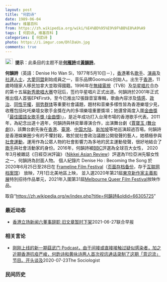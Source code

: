 ```yaml
---
layout: post
title: "何韵诗"
date: 1989-06-04
author: 维基百科
from: https://zh.wikipedia.org/wiki/%E4%BD%95%E9%9F%BB%E8%A9%A9
tags: [ 何韵诗, 维基百科 ]
categories: [ 何韵诗 ]
photo: https://i.imgur.com/DhlDaUn.jpg
comments: true
---
```

<div class="mw-parser-output"><div role="note" class="hatnote navigation-not-searchable"><a href="/wiki/Wikipedia:%E6%B6%88%E6%AD%A7%E4%B9%89" title="Wikipedia:消歧义"><img alt="Confusion grey.svg" src="//upload.wikimedia.org/wikipedia/commons/thumb/f/fb/Confusion_grey.svg/24px-Confusion_grey.svg.png" decoding="async" width="24" height="18" srcset="//upload.wikimedia.org/wikipedia/commons/thumb/f/fb/Confusion_grey.svg/36px-Confusion_grey.svg.png 1.5x, //upload.wikimedia.org/wikipedia/commons/thumb/f/fb/Confusion_grey.svg/48px-Confusion_grey.svg.png 2x" data-file-width="260" data-file-height="200"></a>&nbsp;&nbsp;<b>提示</b>：此条目的主题不是<b><a href="/wiki/%E4%BD%95%E9%9B%81%E8%A9%A9" title="何雁詩">何雁詩</a></b>或<b><a href="/wiki/%E9%BB%83%E9%9F%BB%E8%A9%A9" title="黃韻詩">黃韻詩</a></b>。</div> 

<div id="noteTA-e10501c2" class="noteTA"><div class="noteTA-local"><div data-noteta-code="zh-cn:蒙特利尔;zh-hans:蒙特利尔;zh-hk:滿地可;zh-tw:蒙特婁;"></div></div></div>

<p><b>何韻詩</b>（英語：<span lang="en">Denise Ho Wan Si</span>，1977年5月10日<span class="useeditintro" title="Template:BLP editintro">－</span>），<a href="/wiki/%E9%A6%99%E6%B8%AF" title="香港">香港</a>著名<a href="/wiki/%E6%AD%8C%E6%89%8B" title="歌手">歌手</a>、<a href="/wiki/%E6%BC%94%E5%93%A1" title="演員">演員</a>及<a href="/wiki/%E7%A4%BE%E9%81%8B%E4%BA%BA%E5%A3%AB" class="mw-redirect" title="社運人士">社運人士</a>，<a href="/wiki/%E5%A4%A7%E6%84%9B%E5%90%8C%E7%9B%9F" title="大愛同盟">大愛同盟</a>創始成員之一，音乐品牌Goomusic创始人。出生于<a href="/wiki/%E9%A6%99%E6%B8%AF" title="香港">香港</a>，11歲時隨家人移民加拿大並取得國籍。1996年在<a href="/wiki/%E7%84%A1%E7%B6%AB%E9%9B%BB%E8%A6%96" class="mw-redirect" title="無綫電視">無綫電視</a>（TVB）及<a href="/wiki/%E5%8D%8E%E6%98%9F%E5%94%B1%E7%89%87" class="mw-redirect" title="华星唱片">华星唱片</a>合办的第十五届<a href="/wiki/%E6%96%B0%E7%A7%80%E6%AD%8C%E5%94%B1%E5%A4%A7%E8%B3%BD" class="mw-redirect" title="新秀歌唱大賽">新秀歌唱大赛</a>夺冠后，签约华星唱片正式出道。何韻詩於2001年正式推出個人首張EP《First》，至今已推出12張錄音室專輯，歌曲內容涉及<a href="/wiki/%E6%83%85%E6%84%9F" class="mw-disambig" title="情感">情感</a>、<a href="/wiki/%E6%94%BF%E6%B2%BB" title="政治">政治</a>、<a href="/wiki/LGBT%E6%AC%8A%E5%88%A9%E9%81%8B%E5%8B%95" title="LGBT權利運動">同性平權</a>，<a href="/wiki/%E5%BC%B1%E5%8A%BF%E7%BE%A4%E4%BD%93" title="弱势群体">弱势群体</a>等重要社會議題，題材和音樂多樣性皆為香港樂壇少見，收穫包括叱吒樂壇女歌手金獎在內的多項樂壇重要獎項；她還曾兩度入圍<a href="/wiki/%E9%87%91%E6%9B%B2%E7%8D%8E" title="金曲獎">金曲獎</a>「<a href="/wiki/%E6%9C%80%E4%BD%B3%E5%9C%8B%E8%AA%9E%E5%A5%B3%E6%AD%8C%E6%89%8B%E7%8D%8E_(%E9%87%91%E6%9B%B2%E7%8D%8E)" class="mw-redirect" title="最佳國語女歌手獎 (金曲獎)">最佳國語女歌手獎 (金曲獎)</a>」，是近年成功打入台灣市場的香港歌手代表。2011年，為紀念出道十週年，何韻詩與林奕華導演合作，出演舞台劇《<a href="/wiki/%E8%B3%88%E5%AF%B6%E7%8E%89_(%E8%88%9E%E5%8F%B0%E5%8A%87)" title="賈寶玉 (舞台劇)">賈寶玉 (舞台劇)</a>》，該舞台劇先後在<a href="/wiki/%E9%A6%99%E6%B8%AF" title="香港">香港</a>、<a href="/wiki/%E8%87%BA%E7%81%A3" title="臺灣">臺灣</a>、<a href="/wiki/%E4%B8%AD%E5%9B%BD%E5%A4%A7%E9%99%86" title="中国大陆">中国大陆</a>、<a href="/wiki/%E6%96%B0%E5%8A%A0%E5%9D%A1" title="新加坡">新加坡</a>等地巡演超過百場。何韻詩是香港娛樂圈少有的不懼封殺，敢於就社會政治議題公開發聲的藝人，她積極參與<a href="/wiki/%E7%A4%BE%E6%9C%83%E9%81%8B%E5%8B%95" title="社會運動">社會運動</a>，運用作為公眾人物的社會影響力為多地的民主運動發聲，很好地結合了<a href="/wiki/%E6%AD%8C%E6%89%8B" title="歌手">歌手</a>與社會活動家的身份。2016年，何韻詩被<a href="/wiki/%E8%8B%B1%E5%9B%BD%E5%B9%BF%E6%92%AD%E5%85%AC%E5%8F%B8" title="英国广播公司">BBC</a>評選為全球百大女性， 2020年3月被雜誌《日經亞洲評論》（<a href="/wiki/Nikkei_Asian_Review" class="mw-redirect" title="Nikkei Asian Review">Nikkei Asian Review</a>）評選為11位亞洲先驅女性之一，何韻詩為封面人物。 個人紀錄片 Denise Ho&nbsp;: Becoming the Song 於2020年6月25日至28日在 <a class="external text" href="https://en.m.wikipedia.org/wiki/Frameline_Film_Festival">Frameline Film Festival</a>（<a rel="nofollow" class="external text" href="//web.archive.org/web/20200904115721/https://en.m.wikipedia.org/wiki/Frameline_Film_Festival">页面存档备份</a>，存于<a href="/wiki/%E4%BA%92%E8%81%94%E7%BD%91%E6%A1%A3%E6%A1%88%E9%A6%86" title="互联网档案馆">互联网档案馆</a>） 放映，7月1日北美地區上映， 並入選2020年第21屆<a href="/wiki/%E6%9D%B1%E4%BA%AC%E6%96%B0%E4%BD%9C%E5%AE%B6%E4%B8%BB%E7%BE%A9%E5%BD%B1%E5%B1%95" title="東京新作家主義影展">東京新作家主義影展</a>特別招待作品單元，2021年入圍第31屆<a class="external text" href="https://en.wikipedia.org/wiki/Melbourne_Queer_Film_Festival?wprov=sfti1">Melbourne Queer Film Festival</a>放映作品。
</p>
</div><noscript><img src="//zh.wikipedia.org/wiki/Special:CentralAutoLogin/start?type=1x1" alt="" title="" width="1" height="1" style="border: none; position: absolute;"></noscript>
<div class="printfooter">取自“<a dir="ltr" href="https://zh.wikipedia.org/w/index.php?title=何韻詩&amp;oldid=66305725">https://zh.wikipedia.org/w/index.php?title=何韻詩&amp;oldid=66305725</a>”</div><div id="recent-news"><h3>最近动态</h3><ul><li><a href="https://nodebe4.github.io/waimei/2021-06-27/%E9%A6%99%E6%B8%AF%E7%AB%8B%E5%9C%BA%E6%96%B0%E9%97%BB%E5%85%AD%E8%91%A3%E4%BA%8B%E8%BE%9E%E8%81%8C-%E6%97%A7%E6%96%87%E7%AB%A0%E6%9A%82%E6%97%B6%E4%B8%8B%E6%9E%B6" title="香港立场新闻六董事辞职 旧文章暂时下架—— 香港亲泛民主派媒体立场新闻昨晚宣布，将今年5月以前发表的博客文章、转载文章和读者投稿等评论文章，全部暂时下架。同时，其六名董事包括艺人何韵诗等，则辞去...">香港立场新闻六董事辞职 旧文章暂时下架</a><time>2021-06-27</time><a class="tag">联合早报</a></li>
</ul></div><div id="open-opinion"><h3>相关言论</h3><ul><li><a href="https://nodebe4.github.io/opinion/2020-07-23/%E5%88%9A%E5%88%9A%E4%B8%8A%E7%BA%BF%E7%9A%84%E6%96%B0%E4%B8%80%E6%9C%9F%E8%8F%87%E6%AD%A6%E9%97%A8-Podcast-%E7%94%B1%E4%BA%8E%E9%97%B4%E6%8E%A5%E6%88%96%E7%9B%B4%E6%8E%A5%E6%8E%A5%E8%A7%A6%E8%BF%87%E7%96%91%E4%BC%BC%E6%84%9F%E6%9F%93%E8%80%85-%E5%8A%A0%E4%B9%8B%E8%BF%91%E6%9C%9F%E9%A6%99%E6%B8%AF%E6%8A%97%E7%96%AB%E4%B8%A5%E5%B3%BB-%E4%BD%95%E9%9F%B5%E8%AF%97/" title="The Sociologist">刚刚上线的新一期菇武门 Podcast，由于间接或直接接触过疑似感染者，加之近期香港抗疫严峻，何韵诗和黄咏诗两人首次视讯通话录制了这期「意识流」节目。开头谈及</a><time>2020-07-23</time><a class="tag">The Sociologist</a></li>
</ul></div><div id="mjls-record"><h3>民间历史</h3><ul></ul></div>